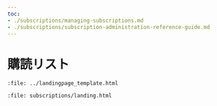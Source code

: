 ```yaml
---
toc:
- ./subscriptions/managing-subscriptions.md
- ./subscriptions/subscription-administration-reference-guide.md
---
```


# 購読リスト

```{raw} html
:file: ../landingpage_template.html
```

```{raw} html
:file: subscriptions/landing.html
```

